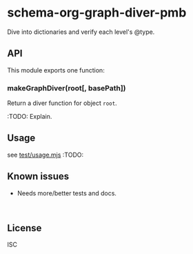 ﻿
<!--#echo json="package.json" key="name" underline="=" -->
schema-org-graph-diver-pmb
==========================
<!--/#echo -->

<!--#echo json="package.json" key="description" -->
Dive into dictionaries and verify each level&#39;s @type.
<!--/#echo -->



API
---

This module exports one function:

### makeGraphDiver(root[, basePath])

Return a diver function for object `root`.

:TODO: Explain.



Usage
-----

see [test/usage.mjs](test/usage.mjs)
:TODO:



<!--#toc stop="scan" -->



Known issues
------------

* Needs more/better tests and docs.




&nbsp;


License
-------
<!--#echo json="package.json" key=".license" -->
ISC
<!--/#echo -->
